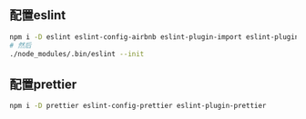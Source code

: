 ## 配置eslint
```bash
npm i -D eslint eslint-config-airbnb eslint-plugin-import eslint-plugin-jsx-a11y eslint-plugin-react eslint-plugin-react-hooks
# 然后
./node_modules/.bin/eslint --init
```

## 配置prettier
```bash
npm i -D prettier eslint-config-prettier eslint-plugin-prettier
```